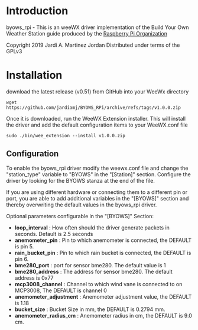 # Introduction

byows_rpi - This is an weeWX driver implementation of the Build Your Own Weather
Station guide produced by the [Raspberry Pi Organization](https://projects.raspberrypi.org/en/projects/build-your-own-weather-station/)

Copyright 2019 Jardi A. Martinez Jordan
Distributed under terms of the GPLv3

# Installation

download the latest release (v0.51) from GitHub into your WeeWx directory
```
wget https://github.com/jardiamj/BYOWS_RPi/archive/refs/tags/v1.0.0.zip
```

Once it is downloaded, run the WeeWX Extension installer. This will install the driver and add the default configuration items to your WeeWX.conf file

```
sudo ./bin/wee_extension --install v1.0.0.zip
```


## Configuration

To enable the byows_rpi driver modify the weewx.conf file and change 
the "station_type" variable to "BYOWS" in the "[Station]" section. Configure the driver by looking for the BYOWS stanza at the end of the file.


If you are using different hardware or connecting them to a different pin or port, you are able
to add additional variables in the "[BYOWS]" section and thereby overwriting the default values in
the byows_rpi driver.

Optional parameters configurable in the "[BYOWS]" Section:

* **loop_interval** : How often should the driver generate packets in seconds. Default is 2.5 seconds
* **anemometer_pin** : Pin to which anemometer is connected, the DEFAULT is pin 5.
* **rain_bucket_pin** : Pin to which rain bucket is connected, the DEFAULT is pin 6.
* **bme280_port** : port for sensor bme280. The default value is 1
* **bme280_address** : The address for sensor bme280. The default address is 0x77
* **mcp3008_channel** : Channel to which wind vane is connected to on MCP3008, The DEFAULT is channel 0
* **anemometer_adjustment** : Anemometer adjustment value, the DEFAULT is 1.18
* **bucket_size** : Bucket Size in mm, the DEFAULT is 0.2794 mm.
* **anemometer_radius_cm** : Anemometer radius in cm, the DEFAULT is 9.0 cm.    
